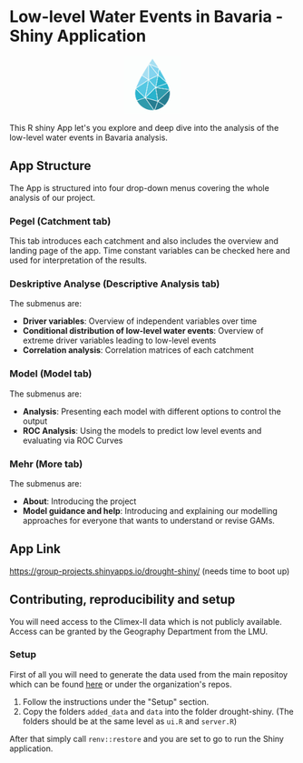 # Low-level Water Events in Bavaria - Shiny Application
<p align="center">
<img src="drought-shiny/www/icon.png" width="100" height="100" class="center">
</p>
This R shiny App let's you explore and deep dive into the analysis of the low-level water events in Bavaria analysis.

## App Structure
The App is structured into four drop-down menus covering the whole analysis of our project.

### Pegel (Catchment tab)
This tab introduces each catchment and also includes the overview and landing page of the app. Time constant variables can be checked here and used for interpretation of the results.

### Deskriptive Analyse (Descriptive Analysis tab)
The submenus are:
* **Driver variables**: Overview of independent variables over time
* **Conditional distribution of low-level water events**: Overview of extreme driver variables leading to low-level events
* **Correlation analysis**: Correlation matrices of each catchment

### Model (Model tab)
The submenus are:
* **Analysis**: Presenting each model with different options to  control the output
* **ROC Analysis**: Using the models to predict low level events and evaluating via ROC Curves

### Mehr (More tab)
The submenus are:
* **About**: Introducing the project
* **Model guidance and help**: Introducing and explaining our modelling approaches for everyone that wants to understand or revise GAMs.

## App Link
https://group-projects.shinyapps.io/drought-shiny/ 
(needs time to boot up)

## Contributing, reproducibility and setup
You will need access to the Climex-II data which is not publicly available. Access can be granted by the Geography Department from the LMU.
### Setup
First of all you will need to generate the data used from the main repositoy which can be found [here](https://github.com/StatPrak-Droughts/Drought-Project) or under the organization's repos.

1. Follow the instructions under the "Setup" section.
2. Copy the folders `added_data` and `data` into the folder drought-shiny. (The folders should be at the same level as `ui.R` and `server.R`)

After that simply call `renv::restore` and you are set to go to run the Shiny application.



